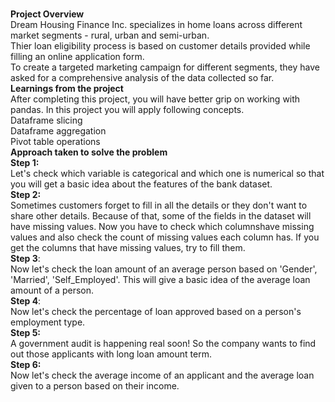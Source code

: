<br><b>Project Overview</b></br>
Dream Housing Finance Inc. specializes in home loans across different market segments - rural, urban and semi-urban. <br> Thier loan eligibility process is based on customer details provided while filling an online application form.<br> To create a targeted marketing campaign for different segments, they have asked for a comprehensive analysis of the data collected so far.
<br><b>Learnings from the project</b></br>
After completing this project, you will have better grip on working with pandas. In this project you will apply following concepts.<br>
Dataframe slicing<br>
Dataframe aggregation<br>
Pivot table operations<br>
<b>Approach taken to solve the problem</b><br>
<b>Step 1:</b><br>
Let's check which variable is categorical and which one is numerical so that you will get a basic idea about the features of the bank dataset.<br>
<b>Step 2:</b><br> Sometimes customers forget to fill in all the details or they don't want to share other details.
Because of that, some of the fields in the dataset will have missing values.
Now you have to check which columnshave missing values and also check the count of missing values each column has.
If you get the columns that have missing values, try to fill them.<br>
<b>Step 3</b>: <br>Now let's check the loan amount of an average person based on 'Gender', 'Married', 'Self_Employed'.
This will give a basic idea of the average loan amount of a person.<br>
<b>Step 4</b>: <br>Now let's check the percentage of loan approved based on a person's employment type.<br>
<b>Step 5:</b><br> A government audit is happening real soon! So the company wants to find out those applicants with long loan amount term.<br>
<b>Step 6:</b><br> Now let's check the average income of an applicant and the average loan given to a person based on their income.
